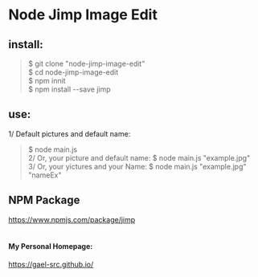 # Node Jimp Image Edit

## install:

> $ git clone "node-jimp-image-edit" </br>
> $ cd node-jimp-image-edit </br>
> $ npm innit </br>
> $ npm install --save jimp </br>

## use:

1/ Default pictures and default name:
> $ node main.js </br>
2/ Or, your picture and default name:
> $ node main.js "example.jpg" </br>
3/ Or, your yictures and your Name:
> $ node main.js "example.jpg" "nameEx" </br>

## NPM Package

https://www.npmjs.com/package/jimp
</br>
</br>


#### My Personal Homepage:

https://gael-src.github.io/
